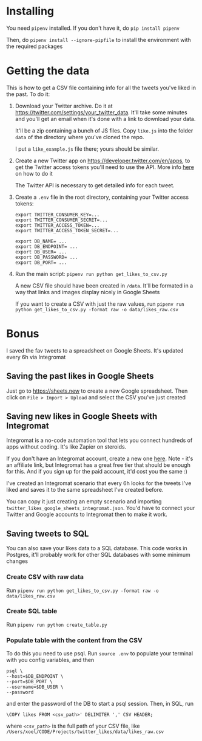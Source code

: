 # Installing
You need `pipenv` installed. If you don't have it, do `pip install pipenv`

Then, do `pipenv install --ignore-pipfile` to install the environment with the required packages

# Getting the data
This is how to get a CSV file containing info for all the tweets you've liked in the past. To do it:
1. Download your Twitter archive. Do it at https://twitter.com/settings/your_twitter_data. It'll take some minutes and you'll get an email when it's done with a link to download your data.

    It'll be a zip containing a bunch of JS files. Copy `like.js` into the folder `data` of the directory where you've cloned the repo.

    I put a `like_example.js` file there; yours should be similar.

2. Create a new Twitter app on https://developer.twitter.com/en/apps, to get the Twitter access tokens you'll need to use the API. More info [here](https://docs.inboundnow.com/guide/create-twitter-application/) on how to do it
    
    The Twitter API is necessary to get detailed info for each tweet. 


3. Create a `.env` file in the root directory, containing your Twitter access tokens:

    ```
    export TWITTER_CONSUMER_KEY=...
    export TWITTER_CONSUMER_SECRET=...
    export TWITTER_ACCESS_TOKEN=...
    export TWITTER_ACCESS_TOKEN_SECRET=...

    export DB_NAME= ...
    export DB_ENDPOINT= ...
    export DB_USER= ...
    export DB_PASSWORD= ...
    export DB_PORT= ...
    ```

4. Run the main script: `pipenv run python get_likes_to_csv.py`

    A new CSV file should have been created in `/data`. It'll be formated in a way that links and images display nicely in Google Sheets

    If you want to create a CSV with just the raw values, run `pipenv run python get_likes_to_csv.py -format raw -o data/likes_raw.csv`

# Bonus
I saved the fav tweets to a spreadsheet on Google Sheets. It's updated every 6h via Integromat

## Saving the past likes in Google Sheets
Just go to https://sheets.new to create a new Google spreadsheet. Then click on `File > Import > Upload` and select the CSV you've just created

## Saving new likes in Google Sheets with Integromat

Integromat is a no-code automation tool that lets you connect hundreds of apps without coding. It's like Zapier on steroids.

If you don't have an Integromat account, create a new one [here](https://www.integromat.com/?pc=xoelipedes). Note - it's an affiliate link, but Integromat has a great free tier that should be enough for this. And if you sign up for the paid account, it'd cost you the same :)

I've created an Integromat scenario that every 6h looks for the tweets I've liked and saves it to the same spreadsheet I've created before. 

You can copy it just creating an empty scenario and importing `twitter_likes_google_sheets_integromat.json`. You'd have to connect your Twitter and Google accounts to Integromat then to make it work.


## Saving tweets to SQL
You can also save your likes data to a SQL database. This code works in Postgres, it'll probably work for other SQL databases with some minimum changes
### Create CSV with raw data
Run `pipenv run python get_likes_to_csv.py -format raw -o data/likes_raw.csv`
### Create SQL table
Run `pipenv run python create_table.py`

### Populate table with the content from the CSV
To do this you need to use psql. Run `source .env` to populate your terminal with you config variables, and then
```
psql \
--host=$DB_ENDPOINT \
--port=$DB_PORT \
--username=$DB_USER \
--password
```
and enter the password of the DB to start a psql session. Then, in SQL, run
```
\COPY likes FROM <csv_path>' DELIMITER ',' CSV HEADER;
```

where `<csv_path>` is the full path of your CSV file, like `/Users/xoel/CODE/Projects/twitter_likes/data/likes_raw.csv`

